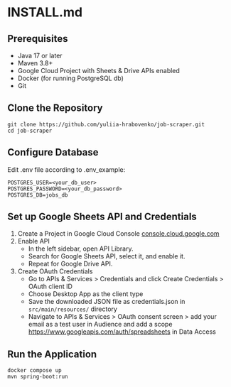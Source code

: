 # INSTALL.md

## Prerequisites

- Java 17 or later
- Maven 3.8+
- Google Cloud Project with Sheets & Drive APIs enabled
- Docker (for running PostgreSQL db)
- Git


## Clone the Repository

```
git clone https://github.com/yuliia-hrabovenko/job-scraper.git
cd job-scraper
```


## Configure Database
Edit .env file according to .env_example:

```
POSTGRES_USER=<your_db_user>
POSTGRES_PASSWORD=<your_db_password>
POSTGRES_DB=jobs_db
```


## Set up Google Sheets API and Credentials

1. Create a Project in Google Cloud Console [console.cloud.google.com](https://console.cloud.google.com/)
2. Enable API
   - In the left sidebar, open API Library.
   - Search for Google Sheets API, select it, and enable it.
   - Repeat for Google Drive API.
3. Create OAuth Credentials
   - Go to APIs & Services > Credentials and click Create Credentials > OAuth client ID
   - Choose Desktop App as the client type
   - Save the downloaded JSON file as credentials.json in ```src/main/resources/``` directory
   - Navigate to APIs & Services > OAuth consent screen > add your email as a test user in Audience and add a scope https://www.googleapis.com/auth/spreadsheets in Data Access


## Run the Application

```
docker compose up
mvn spring-boot:run
```